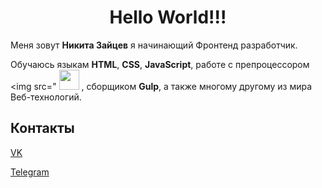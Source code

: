 <h1 align="center">Hello World!!!</h1>

Меня зовут __Никита Зайцев__ я начинающий Фронтенд разработчик.

Обучаюсь языкам __HTML__, __CSS__, __JavaScript__, работе с препроцессором <img src="
            <img src="https://cdn.jsdelivr.net/gh/devicons/devicon/icons/adonisjs/adonisjs-original.svg" height="32" />
          , сборщиком __Gulp__, а также многому другому из мира Веб-технологий.

## Контакты

[VK](https://vk.com/nikitazaitsev1986)

[Telegram](https://t.me/Nikitazaitsev1986)



